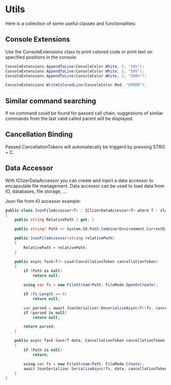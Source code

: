 # Utils
Here is a collection of some useful classes and functionalities:

## Console Extensions
Use the ConsoleExtensions class to print colored code or print text on specified positions in the console:

```csharp
ConsoleExtensions.AppendToLine(ConsoleColor.White, 5, "10%");
ConsoleExtensions.AppendToLine(ConsoleColor.White, 5, "50%");
ConsoleExtensions.AppendToLine(ConsoleColor.White, 5, "100%");
```

```csharp
ConsoleExtensions.WriteColoredLine(ConsoleColor.Red, "ERROR");
```

## Similar command searching
If no command could be found for passed call chain, suggestions of similar commands from the last valid called parent will be displayed.

## Cancellation Binding
Passed CancellationTokens will automatecally be triggerd by pressing STRG + C.

## Data Accessor
With IClizerDataAccessor you can create and inject a data accessor to encapsulate file management.
Data accessor can be used to load data from IO, databases, file storage, ...

Json file from IO accessor example:
```csharp
public class JsonFileAccessor<T> : IClizerDataAccessor<T> where T : class, new()
{
    public string RelativePath { get; }

    public string? Path => System.IO.Path.Combine(Environment.CurrentDirectory, RelativePath);

    public JsonFileAccessor(string relativePath)
    {
        RelativePath = relativePath;
    }

    public async Task<T?> Load(CancellationToken cancellationToken)
    {
        if (Path is null)
            return null;

        using var fs = new FileStream(Path, FileMode.OpenOrCreate);

        if (fs.Length == 0)
            return null;

        var parsed = await JsonSerializer.DeserializeAsync<T>(fs, cancellationToken: cancellationToken);
        if (parsed is null)
            return null;

        return parsed;
    }

    public async Task Save(T data, CancellationToken cancellationToken)
    {
        if (Path is null)
            return;

        using var fs = new FileStream(Path, FileMode.Create);
        await JsonSerializer.SerializeAsync(fs, data, cancellationToken: cancellationToken);
    }
}
```